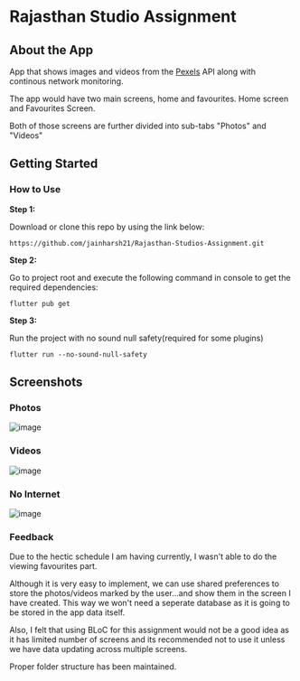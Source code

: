 # Rajasthan Studio Assignment

## About the App

App that shows images and videos from the [Pexels](https://www.pexels.com/api/documentation/) API along with continous network monitoring.

The app would have two main screens, home and favourites.
Home screen and Favourites Screen.

Both of those screens are further divided into sub-tabs "Photos" and "Videos"

## Getting Started

### How to Use 

**Step 1:**

Download or clone this repo by using the link below:

```
https://github.com/jainharsh21/Rajasthan-Studios-Assignment.git
```

**Step 2:**

Go to project root and execute the following command in console to get the required dependencies: 

```
flutter pub get 
```

**Step 3:**

Run the project with no sound null safety(required for some plugins)

```
flutter run --no-sound-null-safety
```

## Screenshots

### Photos 

![image](https://user-images.githubusercontent.com/44740658/122585702-663fa780-d079-11eb-8d26-9502ed9e410e.png)

### Videos
![image](https://user-images.githubusercontent.com/44740658/122585706-693a9800-d079-11eb-8c86-2b6d851c16ae.png)

### No Internet
![image](https://user-images.githubusercontent.com/44740658/122585721-6c358880-d079-11eb-916e-0474062fa5e8.png)



### Feedback

Due to the hectic schedule I am having currently, I wasn't able to do the viewing favourites part.

Although it is very easy to implement, we can use shared preferences to store the photos/videos marked by the user...and show them in the screen I have created. This way we won't need a seperate database as it is going to be stored in the app data itself.

Also, I felt that using BLoC for this assignment would not be a good idea as it has limited number of screens and its recommended not to use it unless we have data updating across multiple screens.

Proper folder structure has been maintained.